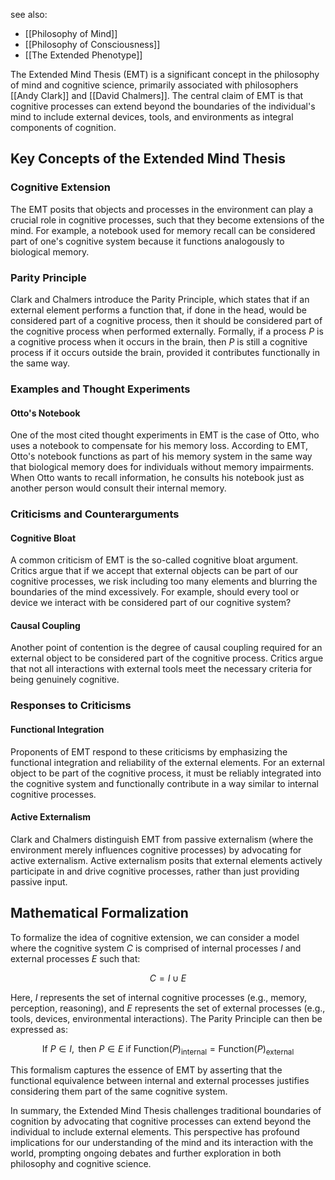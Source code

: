 see also:
- [[Philosophy of Mind]]
- [[Philosophy of Consciousness]]
- [[The Extended Phenotype]]

The Extended Mind Thesis (EMT) is a significant concept in the philosophy of mind and cognitive science, primarily associated with philosophers [[Andy Clark]] and [[David Chalmers]]. The central claim of EMT is that cognitive processes can extend beyond the boundaries of the individual's mind to include external devices, tools, and environments as integral components of cognition.

## Key Concepts of the Extended Mind Thesis

### Cognitive Extension

The EMT posits that objects and processes in the environment can play a crucial role in cognitive processes, such that they become extensions of the mind. For example, a notebook used for memory recall can be considered part of one's cognitive system because it functions analogously to biological memory.

### Parity Principle

Clark and Chalmers introduce the Parity Principle, which states that if an external element performs a function that, if done in the head, would be considered part of a cognitive process, then it should be considered part of the cognitive process when performed externally. Formally, if a process $P$ is a cognitive process when it occurs in the brain, then $P$ is still a cognitive process if it occurs outside the brain, provided it contributes functionally in the same way.

### Examples and Thought Experiments

#### Otto's Notebook

One of the most cited thought experiments in EMT is the case of Otto, who uses a notebook to compensate for his memory loss. According to EMT, Otto's notebook functions as part of his memory system in the same way that biological memory does for individuals without memory impairments. When Otto wants to recall information, he consults his notebook just as another person would consult their internal memory.

### Criticisms and Counterarguments

#### Cognitive Bloat

A common criticism of EMT is the so-called cognitive bloat argument. Critics argue that if we accept that external objects can be part of our cognitive processes, we risk including too many elements and blurring the boundaries of the mind excessively. For example, should every tool or device we interact with be considered part of our cognitive system?

#### Causal Coupling

Another point of contention is the degree of causal coupling required for an external object to be considered part of the cognitive process. Critics argue that not all interactions with external tools meet the necessary criteria for being genuinely cognitive.

### Responses to Criticisms

#### Functional Integration

Proponents of EMT respond to these criticisms by emphasizing the functional integration and reliability of the external elements. For an external object to be part of the cognitive process, it must be reliably integrated into the cognitive system and functionally contribute in a way similar to internal cognitive processes.

#### Active Externalism

Clark and Chalmers distinguish EMT from passive externalism (where the environment merely influences cognitive processes) by advocating for active externalism. Active externalism posits that external elements actively participate in and drive cognitive processes, rather than just providing passive input.

## Mathematical Formalization

To formalize the idea of cognitive extension, we can consider a model where the cognitive system $C$ is comprised of internal processes $I$ and external processes $E$ such that:

$$
C = I \cup E
$$

Here, $I$ represents the set of internal cognitive processes (e.g., memory, perception, reasoning), and $E$ represents the set of external processes (e.g., tools, devices, environmental interactions). The Parity Principle can then be expressed as:

$$
\text{If } P \in I, \text{ then } P \in E \text{ if } \text{Function}(P)_{\text{internal}} = \text{Function}(P)_{\text{external}}
$$

This formalism captures the essence of EMT by asserting that the functional equivalence between internal and external processes justifies considering them part of the same cognitive system.

In summary, the Extended Mind Thesis challenges traditional boundaries of cognition by advocating that cognitive processes can extend beyond the individual to include external elements. This perspective has profound implications for our understanding of the mind and its interaction with the world, prompting ongoing debates and further exploration in both philosophy and cognitive science.